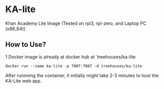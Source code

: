 # KA-lite

Khan Academy Lite Image (Tested on rpi3, rpi-zero, and Laptop PC (x86_64))

## How to Use?

1 Docker image is already at docker hub at `treehouses/ka-lite

```
docker run --name ka-lite -p 7007:7007 -d treehouses/ka-lite
```

After runnning the container, it initially might take 2-3 minutes to host the KA-Lite web app.

